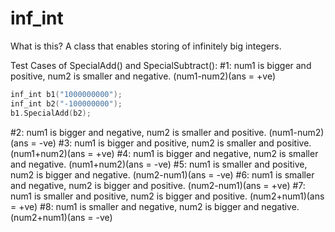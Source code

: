 # inf_int
What is this? A class that enables storing of infinitely big integers.

Test Cases of SpecialAdd() and SpecialSubtract():
#1: num1 is bigger and positive, num2 is smaller and negative. (num1-num2)(ans = +ve) 
  ```C++
  inf_int b1("1000000000");
  inf_int b2("-100000000");
  b1.SpecialAdd(b2);
  ```
#2: num1 is bigger and negative, num2 is smaller and positive. (num1-num2)(ans = -ve)
#3: num1 is bigger and positive, num2 is smaller and positive. (num1+num2)(ans = +ve)
#4: num1 is bigger and negative, num2 is smaller and negative. (num1+num2)(ans = -ve)
#5: num1 is smaller and positive, num2 is bigger and negative. (num2-num1)(ans = -ve)
#6: num1 is smaller and negative, num2 is bigger and positive. (num2-num1)(ans = +ve)
#7: num1 is smaller and positive, num2 is bigger and positive. (num2+num1)(ans = +ve)
#8: num1 is smaller and negative, num2 is bigger and negative. (num2+num1)(ans = -ve)

